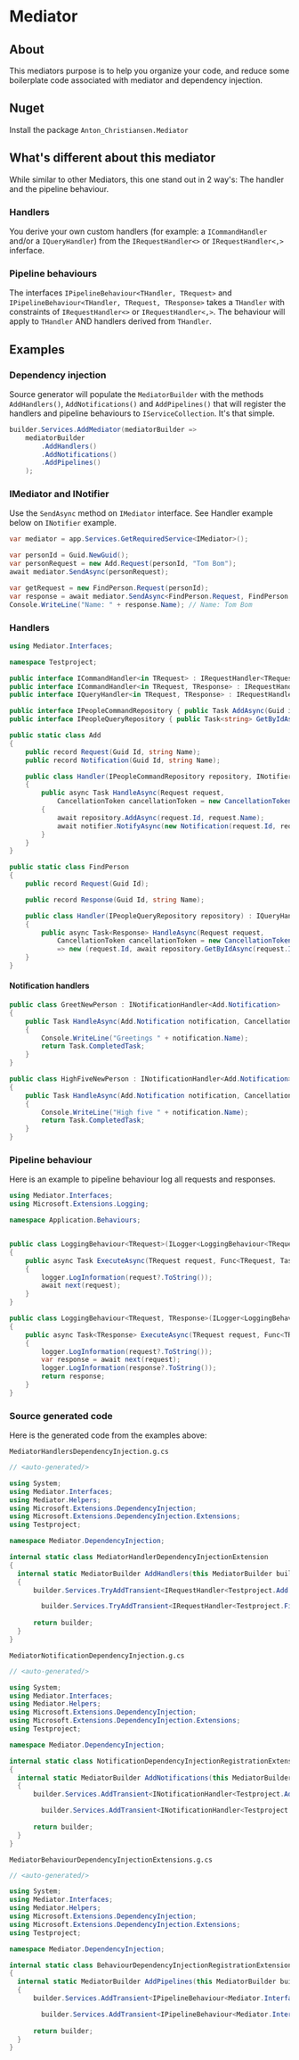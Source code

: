 # Mediator

## About
This mediators purpose is to help you organize your code, and reduce some boilerplate code associated with mediator and dependency injection.

## Nuget
Install the package `Anton_Christiansen.Mediator`

## What's different about this mediator
While similar to other Mediators, this one stand out in 2 way's: The handler and the pipeline behaviour.

### Handlers
You derive your own custom handlers (for example: a `ICommandHandler` and/or a `IQueryHandler`) from the `IRequestHandler<>` or `IRequestHandler<,>` inferface.

### Pipeline behaviours
The interfaces `IPipelineBehaviour<THandler, TRequest>` and `IPipelineBehaviour<THandler, TRequest, TResponse>` takes a `THandler` with constraints of `IRequestHandler<>` or `IRequestHandler<,>`.
The behaviour will apply to `THandler` AND handlers derived from `THandler`.


## Examples

### Dependency injection
Source generator will populate the `MediatorBuilder` with the methods `AddHandlers()`, `AddNotifications()` and `AddPipelines()`
that will register the handlers and pipeline behaviours to `IServiceCollection`. It's that simple.
```c#
builder.Services.AddMediator(mediatorBuilder =>
    mediatorBuilder
        .AddHandlers()
        .AddNotifications()
        .AddPipelines()
    );
```

### IMediator and INotifier
Use the `SendAsync` method on `IMediator` interface. See Handler example below on `INotifier` example.
```c#
var mediator = app.Services.GetRequiredService<IMediator>();

var personId = Guid.NewGuid();
var personRequest = new Add.Request(personId, "Tom Bom");
await mediator.SendAsync(personRequest);

var getRequest = new FindPerson.Request(personId);
var response = await mediator.SendAsync<FindPerson.Request, FindPerson.Response>(getRequest);
Console.WriteLine("Name: " + response.Name); // Name: Tom Bom
```

### Handlers
```c#
using Mediator.Interfaces;

namespace Testproject;

public interface ICommandHandler<in TRequest> : IRequestHandler<TRequest>;
public interface ICommandHandler<in TRequest, TResponse> : IRequestHandler<TRequest, TResponse>;
public interface IQueryHandler<in TRequest, TResponse> : IRequestHandler<TRequest, TResponse>;

public interface IPeopleCommandRepository { public Task AddAsync(Guid id, string newName); }
public interface IPeopleQueryRepository { public Task<string> GetByIdAsync(Guid id); }

public static class Add
{
    public record Request(Guid Id, string Name);
    public record Notification(Guid Id, string Name);

    public class Handler(IPeopleCommandRepository repository, INotifier notifier) : ICommandHandler<Request>
    {
        public async Task HandleAsync(Request request,
            CancellationToken cancellationToken = new CancellationToken())
        {
            await repository.AddAsync(request.Id, request.Name);
            await notifier.NotifyAsync(new Notification(request.Id, request.Name), cancellationToken);
        }
    }
}

public static class FindPerson
{
    public record Request(Guid Id);

    public record Response(Guid Id, string Name);

    public class Handler(IPeopleQueryRepository repository) : IQueryHandler<Request, Response>
    {
        public async Task<Response> HandleAsync(Request request,
            CancellationToken cancellationToken = new CancellationToken())
            => new (request.Id, await repository.GetByIdAsync(request.Id));
    }
}
```

#### Notification handlers

```c#
public class GreetNewPerson : INotificationHandler<Add.Notification>
{
    public Task HandleAsync(Add.Notification notification, CancellationToken cancellationToken = new CancellationToken())
    {
        Console.WriteLine("Greetings " + notification.Name);
        return Task.CompletedTask;
    }
}

public class HighFiveNewPerson : INotificationHandler<Add.Notification>
{
    public Task HandleAsync(Add.Notification notification, CancellationToken cancellationToken = new CancellationToken())
    {
        Console.WriteLine("High five " + notification.Name);
        return Task.CompletedTask;
    }
}
```

### Pipeline behaviour
Here is an example to pipeline behaviour log all requests and responses. 
```c#
using Mediator.Interfaces;
using Microsoft.Extensions.Logging;

namespace Application.Behaviours;


public class LoggingBehaviour<TRequest>(ILogger<LoggingBehaviour<TRequest>> logger) : IPipelineBehaviour<IRequestHandler<TRequest>, TRequest>
{
    public async Task ExecuteAsync(TRequest request, Func<TRequest, Task> next, CancellationToken cancellationToken)
    {
        logger.LogInformation(request?.ToString());
        await next(request);
    }
}

public class LoggingBehaviour<TRequest, TResponse>(ILogger<LoggingBehaviour<TRequest, TResponse>> logger) : IPipelineBehaviour<IRequestHandler<TRequest, TResponse>, TRequest, TResponse>
{
    public async Task<TResponse> ExecuteAsync(TRequest request, Func<TRequest, Task<TResponse>> next, CancellationToken cancellationToken)
    {
        logger.LogInformation(request?.ToString());
        var response = await next(request);
        logger.LogInformation(response?.ToString());
        return response;
    }
}
```

### Source generated code
Here is the generated code from the examples above:

`MediatorHandlersDependencyInjection.g.cs`
```c#
// <auto-generated/>

using System;
using Mediator.Interfaces;
using Mediator.Helpers;
using Microsoft.Extensions.DependencyInjection;
using Microsoft.Extensions.DependencyInjection.Extensions;
using Testproject;

namespace Mediator.DependencyInjection;

internal static class MediatorHandlerDependencyInjectionExtension
{
  internal static MediatorBuilder AddHandlers(this MediatorBuilder builder)
  {
      builder.Services.TryAddTransient<IRequestHandler<Testproject.Add.Request>, Testproject.Add.Handler>();

		builder.Services.TryAddTransient<IRequestHandler<Testproject.FindPerson.Request, Testproject.FindPerson.Response>, Testproject.FindPerson.Handler>();
      
      return builder;
  }
}
```

`MediatorNotificationDependencyInjection.g.cs`
```c#
// <auto-generated/>

using System;
using Mediator.Interfaces;
using Mediator.Helpers;
using Microsoft.Extensions.DependencyInjection;
using Microsoft.Extensions.DependencyInjection.Extensions;
using Testproject;

namespace Mediator.DependencyInjection;

internal static class NotificationDependencyInjectionRegistrationExtensions
{
  internal static MediatorBuilder AddNotifications(this MediatorBuilder builder)
  {
      builder.Services.AddTransient<INotificationHandler<Testproject.Add.Notification>, Testproject.GreetNewPerson>();

		builder.Services.AddTransient<INotificationHandler<Testproject.Add.Notification>, Testproject.HighFiveNewPerson>();
      
      return builder;
  }
}
```

`MediatorBehaviourDependencyInjectionExtensions.g.cs`
```c#
// <auto-generated/>

using System;
using Mediator.Interfaces;
using Mediator.Helpers;
using Microsoft.Extensions.DependencyInjection;
using Microsoft.Extensions.DependencyInjection.Extensions;
using Testproject;

namespace Mediator.DependencyInjection;

internal static class BehaviourDependencyInjectionRegistrationExtensions
{
  internal static MediatorBuilder AddPipelines(this MediatorBuilder builder)
  {
      builder.Services.AddTransient<IPipelineBehaviour<Mediator.Interfaces.IRequestHandler<Testproject.Add.Request>, Testproject.Add.Request>, LoggingBehaviour<Testproject.Add.Request>>();

		builder.Services.AddTransient<IPipelineBehaviour<Mediator.Interfaces.IRequestHandler<Testproject.FindPerson.Request, Testproject.FindPerson.Response>, Testproject.FindPerson.Request, Testproject.FindPerson.Response>, LoggingBehaviour<Testproject.FindPerson.Request, Testproject.FindPerson.Response>>();
      
      return builder;
  }
}
```
